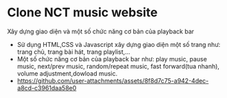 ﻿# Clone NCT music website
Xây dựng giao diện và một số chức năng cơ bản của playback bar
- Sử dụng HTML,CSS và Javascript xây dựng giao diện một số trang như: trang chủ, trang bài hát, trang playlist,... 
- Một số chức năng cơ bản của playback bar như: play music, pause music, next/prev music, random/repeat music, fast forward(tua nhanh), volume adjustment,dowload music.
- https://github.com/user-attachments/assets/8f8d7c75-a942-4dec-a8cd-c3961daa58e0
